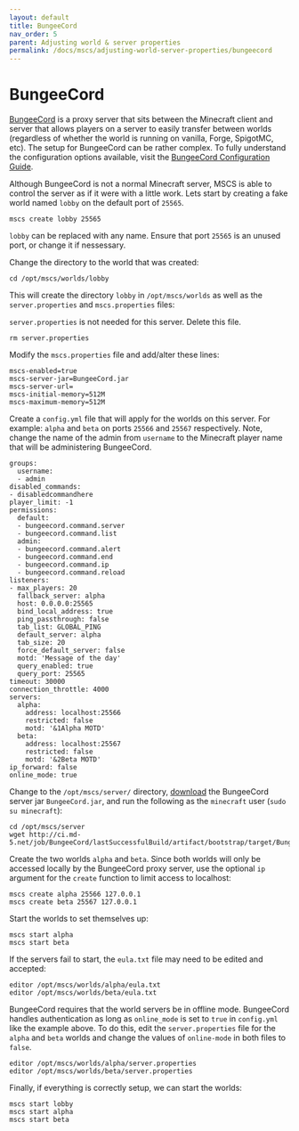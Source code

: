 ```yaml
---
layout: default
title: BungeeCord
nav_order: 5
parent: Adjusting world & server properties
permalink: /docs/mscs/adjusting-world-server-properties/bungeecord
---
```


# BungeeCord
[BungeeCord](https://www.spigotmc.org/wiki/bungeecord/) is a proxy server that sits between the Minecraft client and server that allows players on a server to easily transfer between worlds (regardless of whether the world is running on vanilla, Forge, SpigotMC, etc). The setup for BungeeCord can be rather complex. To fully understand the configuration options available, visit the [BungeeCord Configuration Guide](https://www.spigotmc.org/wiki/bungeecord-configuration-guide/).

Although BungeeCord is not a normal Minecraft server, MSCS is able to control the server as if it were with a little work. Lets start by creating a fake world named `lobby` on the default port of `25565`.

    mscs create lobby 25565

`lobby` can be replaced with any name. Ensure that port `25565` is an unused port, or change it if nessessary.

Change the directory to the world that was created:

    cd /opt/mscs/worlds/lobby

This will create the directory `lobby` in `/opt/mscs/worlds` as well as the `server.properties` and `mscs.properties` files:

`server.properties` is not needed for this server. Delete this file.

    rm server.properties

Modify the `mscs.properties` file and add/alter these lines:

    mscs-enabled=true
    mscs-server-jar=BungeeCord.jar
    mscs-server-url=
    mscs-initial-memory=512M
    mscs-maximum-memory=512M

Create a `config.yml` file that will apply for the worlds on this server. For example: `alpha` and `beta` on ports `25566` and `25567` respectively. Note, change the name of the admin from `username` to the Minecraft player name that will be administering BungeeCord.

```
groups:
  username:
  - admin
disabled_commands:
- disabledcommandhere
player_limit: -1
permissions:
  default:
  - bungeecord.command.server
  - bungeecord.command.list
  admin:
  - bungeecord.command.alert
  - bungeecord.command.end
  - bungeecord.command.ip
  - bungeecord.command.reload
listeners:
- max_players: 20
  fallback_server: alpha
  host: 0.0.0.0:25565
  bind_local_address: true
  ping_passthrough: false
  tab_list: GLOBAL_PING
  default_server: alpha
  tab_size: 20
  force_default_server: false
  motd: 'Message of the day'
  query_enabled: true
  query_port: 25565
timeout: 30000
connection_throttle: 4000
servers:
  alpha:
    address: localhost:25566
    restricted: false
    motd: '&1Alpha MOTD'
  beta:
    address: localhost:25567
    restricted: false
    motd: '&2Beta MOTD'
ip_forward: false
online_mode: true
```

Change to the `/opt/mscs/server/` directory, [download](http://ci.md-5.net/job/BungeeCord/) the BungeeCord server jar `BungeeCord.jar`, and run the following as the `minecraft` user (`sudo su minecraft`):

    cd /opt/mscs/server
    wget http://ci.md-5.net/job/BungeeCord/lastSuccessfulBuild/artifact/bootstrap/target/BungeeCord.jar

Create the two worlds `alpha` and `beta`. Since both worlds will only be accessed locally by the BungeeCord proxy server, use the optional `ip` argument for the `create` function to limit access to localhost:

    mscs create alpha 25566 127.0.0.1
    mscs create beta 25567 127.0.0.1

Start the worlds to set themselves up:

    mscs start alpha
    mscs start beta

If the servers fail to start, the `eula.txt` file may need to be edited and accepted:

    editor /opt/mscs/worlds/alpha/eula.txt
    editor /opt/mscs/worlds/beta/eula.txt

BungeeCord requires that the world servers be in offline mode. BungeeCord handles authentication as long as `online_mode` is set to `true` in `config.yml` like the example above. To do this, edit the `server.properties` file for the `alpha` and `beta` worlds and change the values of `online-mode` in both files to `false`.

    editor /opt/mscs/worlds/alpha/server.properties
    editor /opt/mscs/worlds/beta/server.properties

Finally, if everything is correctly setup, we can start the worlds:

    mscs start lobby
    mscs start alpha
    mscs start beta
